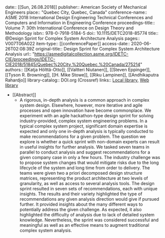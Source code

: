 date:: [[Sun, 26.08.2018]]
publisher:: American Society of Mechanical Engineers
place:: "Quebec City, Quebec, Canada"
conference-name:: ASME 2018 International Design Engineering Technical Conferences and Computers and Information in Engineering Conference
proceedings-title:: Volume 7: 30th International Conference on Design Theory and Methodology
isbn:: 978-0-7918-5184-5
doi:: 10.1115/DETC2018-85774
title:: @Design Sprint for Complex System Architecture Analysis
pages:: V007T06A022
item-type:: [[conferencePaper]]
access-date:: 2020-06-26T02:08:39Z
original-title:: Design Sprint for Complex System Architecture Analysis
url:: "https://asmedigitalcollection.asme.org/IDETC-CIE/proceedings/IDETC-CIE2018/51845/Quebec%20City,%20Quebec,%20Canada/275214"
authors:: [[Katja Hölttä-Otto]], [[Valtteri Niutanen]], [[Steven Eppinger]], [[Tyson R. Browning]], [[H. Mike Stowe]], [[Riku Lampinen]], [[Andhikaputra Rahardjo]]
library-catalog:: DOI.org (Crossref)
links:: [Local library](zotero://select/library/items/RRBL8L8P), [Web library](https://www.zotero.org/users/6520516/items/RRBL8L8P)

- [[Abstract]]
	- A rigorous, in-depth analysis is a common approach in complex system design. Elsewhere, however, more iterative and agile processes and open innovation have become commonplace. We experiment with an agile hackathon-type design sprint for solving industry-provided, complex system engineering problems. In a typical complex system project, significant domain expertise is expected and only one in-depth analysis is typically conducted to make recommendations for a given problem. The question we explore is whether a quick sprint with non-domain experts can result in useful insights for further analysis. We tasked seven teams in parallel to conduct analysis and suggest recommendations for a given company case in only a few hours. The industry challenge was to propose system changes that would mitigate risks due to the long lifecycle of the system and long time from order to delivery. The teams were given two a priori decomposed design structure matrices, representing the product architecture at two levels of granularity, as well as access to several analysis tools. The design sprint resulted in seven sets of recommendations, each with unique insights. The results and their variety highlighted the type of recommendations any given analysis direction would give if pursued further. It provided insights about the many different ways to potentially address the given challenge. As expected, it also highlighted the difficulty of analysis due to lack of detailed system knowledge. Nevertheless, the sprint was considered successful and meaningful as well as an effective means to augment traditional complex system analysis.